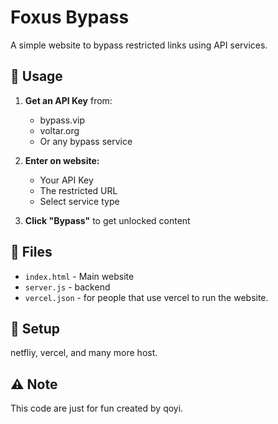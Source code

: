 # Foxus Bypass

A simple website to bypass restricted links using API services.

## 🚀 Usage

1. **Get an API Key** from:
   - bypass.vip
   - voltar.org 
   - Or any bypass service

2. **Enter on website:**
   - Your API Key
   - The restricted URL
   - Select service type

3. **Click "Bypass"** to get unlocked content

## 📁 Files

- `index.html` - Main website
- `server.js` - backend
- `vercel.json` - for people that use vercel to run the website.

## 🔧 Setup

netfliy, vercel, and many more host.

## ⚠️ Note

This code are just for fun created by qoyi.
